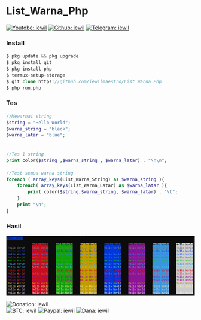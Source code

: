# List_Warna_Php

[![Youtobe: iewil](https://img.shields.io/youtube/channel/subscribers/UCvBSqRaT6nsPvtl8m6GaQpg?style=social)](https://youtube.com/c/iewil)
[![Github: iewil](https://img.shields.io/github/followers/iewilmaestro?style=social)](https://github.com/iewilmaestro)
[![Telegram: iewil](https://img.shields.io/badge/Telegram-Iewil-green?style=social&logo=Telegram)](https://t.me/iewil57)
<br>

### Install
```php
$ pkg update && pkg upgrade
$ pkg install git
$ pkg install php
$ termux-setup-storage
$ git clone https://github.com/iewilmaestro/List_Warna_Php
$ php run.php
```

### Tes
```php
//Mewarnai string
$string = "Hello World";
$warna_string = "black";
$warna_latar = "blue";


//Tes 1 string
print color($string ,$warna_string , $warna_latar) . "\n\n";

//Test semua warna string
foreach ( array_keys(List_Warna_String) as $warna_string ){ 
	foreach( array_keys(List_Warna_Latar) as $warna_latar ){
		print color($string,$warna_string, $warna_latar) . "\t";
	}
	print "\n";
}
```
### Hasil
<img align='center' src="https://github.com/iewilmaestro/List_Warna_Php/blob/main/colors.png" width="1100" title="example">

![Donation: iewil](https://img.shields.io/badge/💰-Donation-blue?style=flat-square)<br>
![BTC: iewil](https://img.shields.io/badge/BTC-18jswG2t9EZrnHju5dyiYw1yGbkcrTSgJg-blue?style=flat-square&logo=bitcoin)
![Paypal: iewil](https://img.shields.io/badge/Paypal-Purna.iera@gmail.com-blue?style=flat-square&logo=paypal)
![Dana: iewil](https://img.shields.io/badge/Dana-085819008551-blue?style=flat-square&logo=idr)

